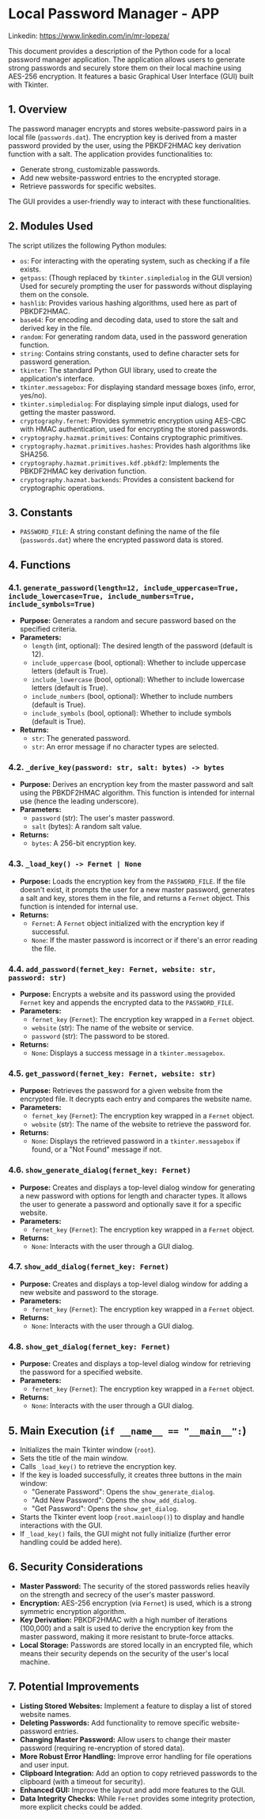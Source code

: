 # Local Password Manager - APP
Linkedin: https://www.linkedin.com/in/mr-lopeza/

This document provides a description of the Python code for a local password manager application. The application allows users to generate strong passwords and securely store them on their local machine using AES-256 encryption. It features a basic Graphical User Interface (GUI) built with Tkinter.

## 1. Overview

The password manager encrypts and stores website-password pairs in a local file (`passwords.dat`). The encryption key is derived from a master password provided by the user, using the PBKDF2HMAC key derivation function with a salt. The application provides functionalities to:

- Generate strong, customizable passwords.
- Add new website-password entries to the encrypted storage.
- Retrieve passwords for specific websites.

The GUI provides a user-friendly way to interact with these functionalities.

## 2. Modules Used

The script utilizes the following Python modules:

- `os`: For interacting with the operating system, such as checking if a file exists.
- `getpass`: (Though replaced by `tkinter.simpledialog` in the GUI version) Used for securely prompting the user for passwords without displaying them on the console.
- `hashlib`: Provides various hashing algorithms, used here as part of PBKDF2HMAC.
- `base64`: For encoding and decoding data, used to store the salt and derived key in the file.
- `random`: For generating random data, used in the password generation function.
- `string`: Contains string constants, used to define character sets for password generation.
- `tkinter`: The standard Python GUI library, used to create the application's interface.
- `tkinter.messagebox`: For displaying standard message boxes (info, error, yes/no).
- `tkinter.simpledialog`: For displaying simple input dialogs, used for getting the master password.
- `cryptography.fernet`: Provides symmetric encryption using AES-CBC with HMAC authentication, used for encrypting the stored passwords.
- `cryptography.hazmat.primitives`: Contains cryptographic primitives.
- `cryptography.hazmat.primitives.hashes`: Provides hash algorithms like SHA256.
- `cryptography.hazmat.primitives.kdf.pbkdf2`: Implements the PBKDF2HMAC key derivation function.
- `cryptography.hazmat.backends`: Provides a consistent backend for cryptographic operations.

## 3. Constants

- `PASSWORD_FILE`: A string constant defining the name of the file (`passwords.dat`) where the encrypted password data is stored.

## 4. Functions

### 4.1. `generate_password(length=12, include_uppercase=True, include_lowercase=True, include_numbers=True, include_symbols=True)`

- **Purpose:** Generates a random and secure password based on the specified criteria.
- **Parameters:**
    - `length` (int, optional): The desired length of the password (default is 12).
    - `include_uppercase` (bool, optional): Whether to include uppercase letters (default is True).
    - `include_lowercase` (bool, optional): Whether to include lowercase letters (default is True).
    - `include_numbers` (bool, optional): Whether to include numbers (default is True).
    - `include_symbols` (bool, optional): Whether to include symbols (default is True).
- **Returns:**
    - `str`: The generated password.
    - `str`: An error message if no character types are selected.

### 4.2. `_derive_key(password: str, salt: bytes) -> bytes`

- **Purpose:** Derives an encryption key from the master password and salt using the PBKDF2HMAC algorithm. This function is intended for internal use (hence the leading underscore).
- **Parameters:**
    - `password` (str): The user's master password.
    - `salt` (bytes): A random salt value.
- **Returns:**
    - `bytes`: A 256-bit encryption key.

### 4.3. `_load_key() -> Fernet | None`

- **Purpose:** Loads the encryption key from the `PASSWORD_FILE`. If the file doesn't exist, it prompts the user for a new master password, generates a salt and key, stores them in the file, and returns a `Fernet` object. This function is intended for internal use.
- **Returns:**
    - `Fernet`: A `Fernet` object initialized with the encryption key if successful.
    - `None`: If the master password is incorrect or if there's an error reading the file.

### 4.4. `add_password(fernet_key: Fernet, website: str, password: str)`

- **Purpose:** Encrypts a website and its password using the provided `Fernet` key and appends the encrypted data to the `PASSWORD_FILE`.
- **Parameters:**
    - `fernet_key` (`Fernet`): The encryption key wrapped in a `Fernet` object.
    - `website` (str): The name of the website or service.
    - `password` (str): The password to be stored.
- **Returns:**
    - `None`: Displays a success message in a `tkinter.messagebox`.

### 4.5. `get_password(fernet_key: Fernet, website: str)`

- **Purpose:** Retrieves the password for a given website from the encrypted file. It decrypts each entry and compares the website name.
- **Parameters:**
    - `fernet_key` (`Fernet`): The encryption key wrapped in a `Fernet` object.
    - `website` (str): The name of the website to retrieve the password for.
- **Returns:**
    - `None`: Displays the retrieved password in a `tkinter.messagebox` if found, or a "Not Found" message if not.

### 4.6. `show_generate_dialog(fernet_key: Fernet)`

- **Purpose:** Creates and displays a top-level dialog window for generating a new password with options for length and character types. It allows the user to generate a password and optionally save it for a specific website.
- **Parameters:**
    - `fernet_key` (`Fernet`): The encryption key wrapped in a `Fernet` object.
- **Returns:**
    - `None`: Interacts with the user through a GUI dialog.

### 4.7. `show_add_dialog(fernet_key: Fernet)`

- **Purpose:** Creates and displays a top-level dialog window for adding a new website and password to the storage.
- **Parameters:**
    - `fernet_key` (`Fernet`): The encryption key wrapped in a `Fernet` object.
- **Returns:**
    - `None`: Interacts with the user through a GUI dialog.

### 4.8. `show_get_dialog(fernet_key: Fernet)`

- **Purpose:** Creates and displays a top-level dialog window for retrieving the password for a specified website.
- **Parameters:**
    - `fernet_key` (`Fernet`): The encryption key wrapped in a `Fernet` object.
- **Returns:**
    - `None`: Interacts with the user through a GUI dialog.

## 5. Main Execution (`if __name__ == "__main__":`)

- Initializes the main Tkinter window (`root`).
- Sets the title of the main window.
- Calls `_load_key()` to retrieve the encryption key.
- If the key is loaded successfully, it creates three buttons in the main window:
    - "Generate Password": Opens the `show_generate_dialog`.
    - "Add New Password": Opens the `show_add_dialog`.
    - "Get Password": Opens the `show_get_dialog`.
- Starts the Tkinter event loop (`root.mainloop()`) to display and handle interactions with the GUI.
- If `_load_key()` fails, the GUI might not fully initialize (further error handling could be added here).

## 6. Security Considerations

- **Master Password:** The security of the stored passwords relies heavily on the strength and secrecy of the user's master password.
- **Encryption:** AES-256 encryption (via `Fernet`) is used, which is a strong symmetric encryption algorithm.
- **Key Derivation:** PBKDF2HMAC with a high number of iterations (100,000) and a salt is used to derive the encryption key from the master password, making it more resistant to brute-force attacks.
- **Local Storage:** Passwords are stored locally in an encrypted file, which means their security depends on the security of the user's local machine.

## 7. Potential Improvements

- **Listing Stored Websites:** Implement a feature to display a list of stored website names.
- **Deleting Passwords:** Add functionality to remove specific website-password entries.
- **Changing Master Password:** Allow users to change their master password (requiring re-encryption of stored data).
- **More Robust Error Handling:** Improve error handling for file operations and user input.
- **Clipboard Integration:** Add an option to copy retrieved passwords to the clipboard (with a timeout for security).
- **Enhanced GUI:** Improve the layout and add more features to the GUI.
- **Data Integrity Checks:** While `Fernet` provides some integrity protection, more explicit checks could be added.
